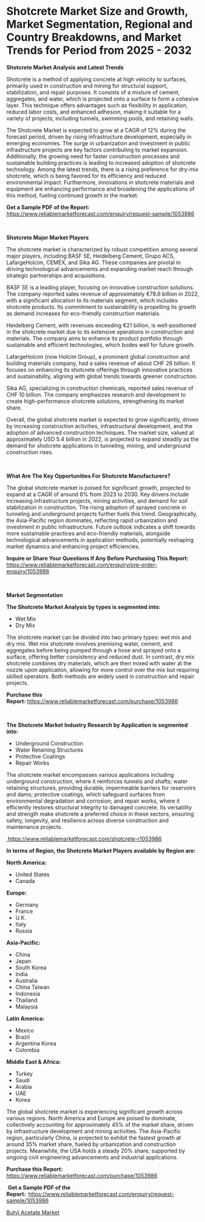 <p><h1>Shotcrete Market Size and Growth, Market Segmentation, Regional and Country Breakdowns, and Market Trends for Period from 2025 -  2032</h1></p><p><strong>Shotcrete Market Analysis and Latest Trends</strong></p>
<p><p>Shotcrete is a method of applying concrete at high velocity to surfaces, primarily used in construction and mining for structural support, stabilization, and repair purposes. It consists of a mixture of cement, aggregates, and water, which is projected onto a surface to form a cohesive layer. This technique offers advantages such as flexibility in application, reduced labor costs, and enhanced adhesion, making it suitable for a variety of projects, including tunnels, swimming pools, and retaining walls.</p><p>The Shotcrete Market is expected to grow at a CAGR of 12% during the forecast period, driven by rising infrastructure development, especially in emerging economies. The surge in urbanization and investment in public infrastructure projects are key factors contributing to market expansion. Additionally, the growing need for faster construction processes and sustainable building practices is leading to increased adoption of shotcrete technology. Among the latest trends, there is a rising preference for dry-mix shotcrete, which is being favored for its efficiency and reduced environmental impact. Furthermore, innovations in shotcrete materials and equipment are enhancing performance and broadening the applications of this method, fueling continued growth in the market.</p></p>
<p><strong>Get a Sample PDF of the Report:&nbsp;</strong> <a href="https://www.reliablemarketforecast.com/enquiry/request-sample/1053986?utm_campaign=3208&utm_medium=2&utm_source=Github&utm_content=ia&utm_term=31032025&utm_id=shotcrete">https://www.reliablemarketforecast.com/enquiry/request-sample/1053986</a></p>
<p>&nbsp;</p>
<p><strong>Shotcrete Major Market Players</strong></p>
<p><p>The shotcrete market is characterized by robust competition among several major players, including BASF SE, Heidelberg Cement, Grupo ACS, LafargeHolcim, CEMEX, and Sika AG. These companies are pivotal in driving technological advancements and expanding market reach through strategic partnerships and acquisitions.</p><p>BASF SE is a leading player, focusing on innovative construction solutions. The company reported sales revenue of approximately €78.6 billion in 2022, with a significant allocation to its materials segment, which includes shotcrete products. Its commitment to sustainability is propelling its growth as demand increases for eco-friendly construction materials.</p><p>Heidelberg Cement, with revenues exceeding €21 billion, is well-positioned in the shotcrete market due to its extensive operations in construction and materials. The company aims to enhance its product portfolio through sustainable and efficient technologies, which bodes well for future growth.</p><p>LafargeHolcim (now Holcim Group), a prominent global construction and building materials company, had a sales revenue of about CHF 26 billion. It focuses on enhancing its shotcrete offerings through innovative practices and sustainability, aligning with global trends towards greener construction.</p><p>Sika AG, specializing in construction chemicals, reported sales revenue of CHF 10 billion. The company emphasizes research and development to create high-performance shotcrete solutions, strengthening its market share.</p><p>Overall, the global shotcrete market is expected to grow significantly, driven by increasing construction activities, infrastructural development, and the adoption of advanced construction techniques. The market size, valued at approximately USD 5.4 billion in 2022, is projected to expand steadily as the demand for shotcrete applications in tunneling, mining, and underground construction rises.</p></p>
<p>&nbsp;</p>
<p><strong>What Are The Key Opportunities For Shotcrete Manufacturers?</strong></p>
<p><p>The global shotcrete market is poised for significant growth, projected to expand at a CAGR of around 8% from 2023 to 2030. Key drivers include increasing infrastructure projects, mining activities, and demand for soil stabilization in construction. The rising adoption of sprayed concrete in tunneling and underground projects further fuels this trend. Geographically, the Asia-Pacific region dominates, reflecting rapid urbanization and investment in public infrastructure. Future outlook indicates a shift towards more sustainable practices and eco-friendly materials, alongside technological advancements in application methods, potentially reshaping market dynamics and enhancing project efficiencies.</p></p>
<p><strong>Inquire or Share Your Questions If Any Before Purchasing This Report:</strong> <a href="https://www.reliablemarketforecast.com/enquiry/pre-order-enquiry/1053986?utm_campaign=3208&utm_medium=2&utm_source=Github&utm_content=ia&utm_term=31032025&utm_id=shotcrete">https://www.reliablemarketforecast.com/enquiry/pre-order-enquiry/1053986</a></p>
<p>&nbsp;</p>
<p><strong>Market Segmentation</strong></p>
<p><strong>The Shotcrete Market Analysis by types is segmented into:</strong></p>
<p><ul><li>Wet Mix</li><li>Dry Mix</li></ul></p>
<p><p>The shotcrete market can be divided into two primary types: wet mix and dry mix. Wet mix shotcrete involves premixing water, cement, and aggregates before being pumped through a hose and sprayed onto a surface, offering better consistency and reduced dust. In contrast, dry mix shotcrete combines dry materials, which are then mixed with water at the nozzle upon application, allowing for more control over the mix but requiring skilled operators. Both methods are widely used in construction and repair projects.</p></p>
<p><strong>Purchase this Report:&nbsp;</strong><a href="https://www.reliablemarketforecast.com/purchase/1053986?utm_campaign=3208&utm_medium=2&utm_source=Github&utm_content=ia&utm_term=31032025&utm_id=shotcrete">https://www.reliablemarketforecast.com/purchase/1053986</a></p>
<p>&nbsp;</p>
<p><strong>The Shotcrete Market Industry Research by Application is segmented into:</strong></p>
<p><ul><li>Underground Construction</li><li>Water Retaining Structures</li><li>Protective Coatings</li><li>Repair Works</li></ul></p>
<p><p>The shotcrete market encompasses various applications including underground construction, where it reinforces tunnels and shafts; water retaining structures, providing durable, impermeable barriers for reservoirs and dams; protective coatings, which safeguard surfaces from environmental degradation and corrosion; and repair works, where it efficiently restores structural integrity to damaged concrete. Its versatility and strength make shotcrete a preferred choice in these sectors, ensuring safety, longevity, and resilience across diverse construction and maintenance projects.</p></p>
<p><a href="https://www.reliablemarketforecast.com/shotcrete-r1053986?utm_campaign=3208&utm_medium=2&utm_source=Github&utm_content=ia&utm_term=31032025&utm_id=shotcrete">&nbsp;https://www.reliablemarketforecast.com/shotcrete-r1053986</a></p>
<p><strong>In terms of Region, the Shotcrete Market Players available by Region are:</strong></p>
<p>
    <p> <strong> North America: </strong>
        <ul>
            <li>United States</li>
            <li>Canada</li>
        </ul>
        </p> 
    <p> <strong> Europe: </strong>
        <ul>
            <li>Germany</li>
            <li>France</li>
            <li>U.K.</li>
            <li>Italy</li>
            <li>Russia</li>
        </ul>
        </p> 
    <p> <strong> Asia-Pacific: </strong>
        <ul>
            <li>China</li>
            <li>Japan</li>
            <li>South Korea</li>
            <li>India</li>
            <li>Australia</li>
            <li>China Taiwan</li>
            <li>Indonesia</li>
            <li>Thailand</li>
            <li>Malaysia</li>
        </ul>
        </p> 
    <p> <strong> Latin America: </strong>
        <ul>
            <li>Mexico</li>
            <li>Brazil</li>
            <li>Argentina Korea</li>
            <li>Colombia</li>
        </ul>
        </p> 
    <p> <strong> Middle East & Africa: </strong>
        <ul>
            <li>Turkey</li>
            <li>Saudi</li>
            <li>Arabia</li>
            <li>UAE</li>
            <li>Korea</li>
        </ul>
    </p>
    </p>
<p><p>The global shotcrete market is experiencing significant growth across various regions. North America and Europe are poised to dominate, collectively accounting for approximately 45% of the market share, driven by infrastructure development and mining activities. The Asia-Pacific region, particularly China, is projected to exhibit the fastest growth at around 35% market share, fueled by urbanization and construction projects. Meanwhile, the USA holds a steady 20% share, supported by ongoing civil engineering advancements and industrial applications.</p></p>
<p><strong>Purchase this Report: </strong><a href="https://www.reliablemarketforecast.com/purchase/1053986?utm_campaign=3208&utm_medium=2&utm_source=Github&utm_content=ia&utm_term=31032025&utm_id=shotcrete">https://www.reliablemarketforecast.com/purchase/1053986</a></p>
<p>&nbsp;<strong>Get a Sample PDF of the Report:&nbsp;&nbsp;</strong><a href="https://www.reliablemarketforecast.com/enquiry/request-sample/1053986?utm_campaign=3208&utm_medium=2&utm_source=Github&utm_content=ia&utm_term=31032025&utm_id=shotcrete">https://www.reliablemarketforecast.com/enquiry/request-sample/1053986</a></p>
<p><strong></strong></p>
<p><p><a href="https://github.com/shirlantosx7/Market-Research-Report-List-1/blob/main/butyl-acetate-market.md?utm_campaign=3208&utm_medium=2&utm_source=Github&utm_content=ia&utm_term=31032025&utm_id=shotcrete">Butyl Acetate Market</a></p></p>